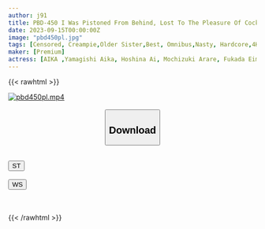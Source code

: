 ```yaml
---
author: j91
title: PBD-450 I Was Pistoned From Behind, Lost To The Pleasure Of Cock, And I Was Driven Crazy Over And Over Again... BEST
date: 2023-09-15T00:00:00Z
image: "pbd450pl.jpg"
tags: [Censored, Creampie,Older Sister,Best, Omnibus,Nasty, Hardcore,4HR+,Sweat	]
maker: [Premium]
actress: [AIKA ,Yamagishi Aika, Hoshina Ai, Mochizuki Arare, Fukada Eimi,Takeuchi Yuuki, Horikita Wan, Seina Arisa,Sakurai Mami, Yuzuriha Karen    ]
---
```



{{< rawhtml >}}

<div class="video" data-videoid="0W2x3KlJLJcb1x9">
    <a href="javascript:;">
        <img src="https://my.j91.asia/posts/pbd450pl/pbd450pl.jpg" width="WIDTH" height="HEIGHT" alt="pbd450pl.mp4" loading="lazy">
    </a>
</div>

<script type="text/javascript" src="https://j91.asia/asset/on-demand-st.js"></script>

<br>
  <link rel="stylesheet" href="https://j91.asia/asset/bs5.css">
  
  <center>
  <button class="btn btn-primary" type="button" data-bs-toggle="collapse" data-bs-target=".multi-collapse" aria-expanded="false" aria-controls="multiCollapseExample1 multiCollapseExample2"><h2>Download</h2></button></center>
</p>
<div class="row">
  <div class="col">
    <div class="collapse multi-collapse" id="multiCollapseExample1">
      <div class="card card-body">
	      	      <br>
<div class="buttons">  
<a href="https://streamtape.to/v/0W2x3KlJLJcb1x9"><button class="btn-hover color-3"><i class="fa fa-download"></i> ST</button></a></div>
    </div>
  </div>
</div>
  <div class="col">
    <div class="collapse multi-collapse" id="multiCollapseExample2">
      <div class="card card-body">
	      <br>
<div class="buttons">
    <a href="https://wolfstream.tv/pbrqcng1wqqq"><button class="btn-hover color-9"><i class="fa fa-download"></i> WS</button></a></div>
<br><br>
      </div>
    </div>
  </div>
</div>

{{< /rawhtml >}}
